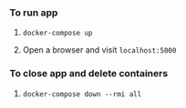 ### To run app

1. `docker-compose up`

2. Open a browser and visit `localhost:5000`

### To close app and delete containers

1. `docker-compose down --rmi all`
